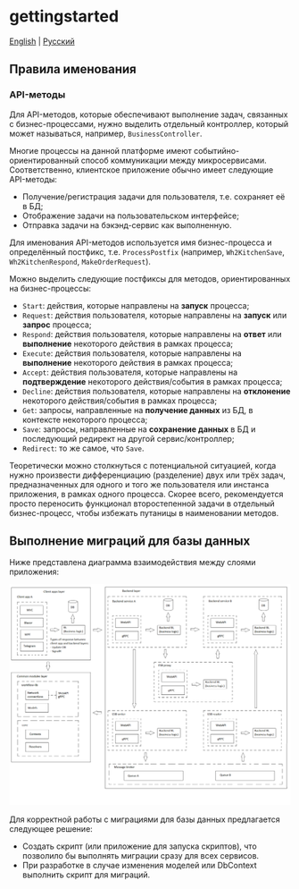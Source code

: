 # gettingstarted

[English](gettingstarted.md) | [Русский](gettingstarted.ru.md)

## Правила именования

### API-методы

Для API-методов, которые обеспечивают выполнение задач, связанных с бизнес-процессами, нужно выделить отдельный контроллер, который может называться, например, `BusinessController`.

Многие процессы на данной платформе имеют событийно-ориентированный способ коммуникации между микросервисами. 
Соответственно, клиентское приложение обычно имеет следующие API-методы:
- Получение/регистрация задачи для пользователя, т.е. сохраняет её в БД;
- Отображение задачи на пользовательском интерфейсе;
- Отправка задачи на бэкэнд-сервис как выполненную.

Для именования API-методов используется имя бизнес-процесса и определённый постфикс, т.е. `ProcessPostfix` (например, `Wh2KitchenSave`, `Wh2KitchenRespond`, `MakeOrderRequest`).

Можно выделить следующие постфиксы для методов, ориентированных на бизнес-процессы:
- `Start`: действия, которые направлены на **запуск** процесса;
- `Request`: действия пользователя, которые направлены на **запуск** или **запрос** процесса;
- `Respond`: действия пользователя, которые направлены на **ответ** или **выполнение** некоторого действия в рамках процесса;
- `Execute`: действия пользователя, которые направлены на **выполнение** некоторого действия в рамках процесса;
- `Accept`: действия пользователя, которые направлены на **подтверждение** некоторого действия/события в рамках процесса;
- `Decline`: действия пользователя, которые направлены на **отклонение** некоторого действия/события в рамках процесса;
- `Get`: запросы, направленные на **получение данных** из БД, в контексте некоторого процесса;
- `Save`: запросы, направленные на **сохранение данных** в БД и последующий редирект на другой сервис/контроллер;
- `Redirect`: то же самое, что `Save`.

Теоретически можно столкнуться с потенциальной ситуацией, когда нужно произвести дифференциацию (разделение) двух или трёх задач, предназначенных для одного и того же пользователя или инстанса приложения, в рамках одного процесса. 
Скорее всего, рекомендуется просто переносить функционал второстепенной задачи в отдельный бизнес-процесс, чтобы избежать путаницы в наименовании методов. 

## Выполнение миграций для базы данных 

Ниже представлена диаграмма взаимодействия между слоями приложения:

![layers_simplified](img/layers_simplified.png)

Для корректной работы с миграциями для базы данных предлагается следующее решение:
- Создать скрипт (или приложение для запуска скриптов), что позволило бы выполнять миграции сразу для всех сервисов.
- При разработке в случае изменения моделей или DbContext выполнить скрипт для миграций.

